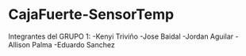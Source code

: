 # CajaFuerte-SensorTemp
Integrantes del GRUPO 1:
 -Kenyi Triviño
 -Jose Baidal
 -Jordan Aguilar
 -Allison Palma
 -Eduardo Sanchez
